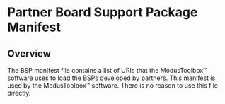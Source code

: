 # Partner Board Support Package Manifest

## Overview

The BSP manifest file contains a list of URIs that the ModusToolbox™ software uses to load the BSPs developed by partners. This manifest is used by the ModusToolbox™ software. There is no reason to use this file directly.
